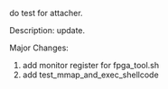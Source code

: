 do test for attacher.

Description:
update.

Major Changes:
1. add monitor register for fpga_tool.sh
2. add test_mmap_and_exec_shellcode
